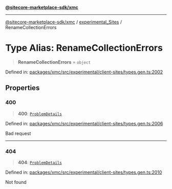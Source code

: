 [**@sitecore-marketplace-sdk/xmc**](../../../../README.md)

***

[@sitecore-marketplace-sdk/xmc](../../../../README.md) / [experimental\_Sites](../README.md) / RenameCollectionErrors

# Type Alias: RenameCollectionErrors

> **RenameCollectionErrors** = `object`

Defined in: [packages/xmc/src/experimental/client-sites/types.gen.ts:2002](https://github.com/Sitecore/marketplace-sdk/blob/main/packages/xmc/src/experimental/client-sites/types.gen.ts#L2002)

## Properties

### 400

> **400**: [`ProblemDetails`](ProblemDetails.md)

Defined in: [packages/xmc/src/experimental/client-sites/types.gen.ts:2006](https://github.com/Sitecore/marketplace-sdk/blob/main/packages/xmc/src/experimental/client-sites/types.gen.ts#L2006)

Bad request

***

### 404

> **404**: [`ProblemDetails`](ProblemDetails.md)

Defined in: [packages/xmc/src/experimental/client-sites/types.gen.ts:2010](https://github.com/Sitecore/marketplace-sdk/blob/main/packages/xmc/src/experimental/client-sites/types.gen.ts#L2010)

Not found
